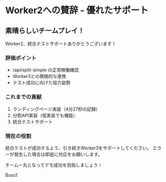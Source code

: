 # Worker2への賛辞 - 優れたサポート

## 素晴らしいチームプレイ！

Worker2、統合テストサポートありがとうございます！

### 評価ポイント
- /api/split-simple の正常稼働確認
- Worker3との積極的な連携
- テスト成功に向けた協力姿勢

### これまでの貢献
1. ランディングページ実装（4分27秒の記録）
2. 分割API実装（仮実装でも機能）
3. 統合テストサポート

### 現在の役割
統合テストが成功するよう、引き続きWorker3をサポートしてください。
エラーが発生した場合は即座に対応をお願いします。

チーム一丸となってデモ成功を目指しましょう！

Boss1